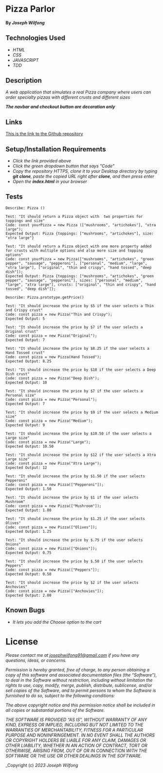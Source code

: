 # Pizza Parlor

#### By _**Joseph Wilfong**_

## Technologies Used

* _HTML_
* _CSS_
* _JAVASCRIPT_
* _TDD_

## Description

_A web application that simulates a real Pizza company where users can order specialty pizzas with different crusts and different sizes_

***The navbar and checkout button are decoration only***

## Links

[This is the link to the Github repository](https://github.com/jcarenza67/Pizza-Parlor) 

## Setup/Installation Requirements

* _Click the link provided above_
* _Click the green dropdown button that says "Code"_
* _Copy the repository HTTPS, clone it to your Desktop directory by typing ***git clone***, paste the copied URL right after **clone**, and then press enter_
* _Open the **index.html** in your browser_

## Tests
  ```
  Describe: Pizza ()

  Test: "It should return a Pizza object with  two properties for toppings and size"
  Code: const yourPizza = new Pizza (["mushrooms", "artichokes"], "xtra large"); 
  Expected Output: Pizza {toppings: ["mushrooms", "artichokes"], size: "xtra large"}

  Test: "It should return a Pizza object with one more property added for crusts with multiple options and also more size and topping options"
  Code: const yourPizza = new Pizza(["mushrooms", "artichokes", "green pepper", "sausage", "pepperoni"], ["personal", "medium", "large", "xtra large"], ["original", "thin and crispy", "hand tossed", "deep dish"]);
  Expected Output: Pizza {toppings: ["mushrooms", "artichokes", "green pepper", "sausage", "pepperoni"], sizes: ["personal", "medium", "large", "xtra large"], crusts: ["original", "thin and crispy", "hand tossed", "deep dish"]};

  Describe: Pizza.prototype.getPrice()

  Test: "It should increase the price by $5 if the user selects a Thin and Crispy crust"
  Code: const pizza = new Pizza("Thin and Crispy");
  Expected Output: 5

  Test: "It should increase the price by $7 if the user selects a Original crust"
  Code: const pizza = new Pizza("Original");
  Expected Output: 7

  Test: "It should increase the price by $8.25 if the user selects a Hand Tossed crust"
  Code: const pizza = new Pizza(Hand Tossed");
  Expected Output: 8.25

  Test: "It should increase the price by $10 if the user selects a Deep Dish crust"
  Code: const pizza = new Pizza("Deep Dish");
  Expected Output: 10

  Test: "It should increase the price by $7 if the user selects a Personal size"
  Code: const pizza = new Pizza("Personal");
  Expected Output: 7

  Test: "It should increase the price by $9 if the user selects a Medium size"
  Code: const pizza = new Pizza("Medium");
  Expected Output: 9

  Test: "It should increase the price by $10.50 if the user selects a Large size"
  Code: const pizza = new Pizza("Large");
  Expected Output: 10.50

  Test: "It should increase the price by $12 if the user selects a Xtra Large size"
  Code: const pizza = new Pizza("Xtra Large");
  Expected Output: 12

  Test: "It should increase the price by $1.50 if the user selects Pepperoni"
  Code: const pizza = new Pizza(["Pepperoni"]);
  Expected Output: 1.50

  Test: "It should increase the price by $1 if the user selects Mushroom"
  Code: const pizza = new Pizza(["Mushroom"]);
  Expected Output: 1.00

  Test: "It should increase the price by $1.25 if the user selects Olives"
  Code: const pizza = new Pizza(["Olives"]);
  Expected Output: 1.25

  Test: "It should increase the price by $.75 if the user selects Onions"
  Code: const pizza = new Pizza(["Onions"]);
  Expected Output: 0.75

  Test: "It should increase the price by $.50 if the user selects Peppers"
  Code: const pizza = new Pizza(["Peppers"]);
  Expected Output: 0.50

  Test: "It should increase the price by $2 if the user selects Anchovies"
  Code: const pizza = new Pizza(["Anchovies"]);
  Expected Output: 2.00
  ```

  
## Known Bugs

* _It lets you add the Choose option to the cart_

# License

_Please contact me at josephwilfong91@gmail.com if you have any questions, ideas, or concerns._

_Permission is hereby granted, free of charge, to any person obtaining a copy of this software and associated documentation files (the “Software”), to deal in the Software without restriction, including without limitation the rights to use, copy, modify, merge, publish, distribute, sublicense, and/or sell copies of the Software, and to permit persons to whom the Software is furnished to do so, subject to the following conditions:_

_The above copyright notice and this permission notice shall be included in all copies or substantial portions of the Software._

_THE SOFTWARE IS PROVIDED “AS IS”, WITHOUT WARRANTY OF ANY KIND, EXPRESS OR IMPLIED, INCLUDING BUT NOT LIMITED TO THE WARRANTIES OF MERCHANTABILITY, FITNESS FOR A PARTICULAR PURPOSE AND NONINFRINGEMENT. IN NO EVENT SHALL THE AUTHORS OR COPYRIGHT HOLDERS BE LIABLE FOR ANY CLAIM, DAMAGES OR OTHER LIABILITY, WHETHER IN AN ACTION OF CONTRACT, TORT OR OTHERWISE, ARISING FROM, OUT OF OR IN CONNECTION WITH THE SOFTWARE OR THE USE OR OTHER DEALINGS IN THE SOFTWARE._

_Copyright (c) _2023_ _Joseph Wilfong_
